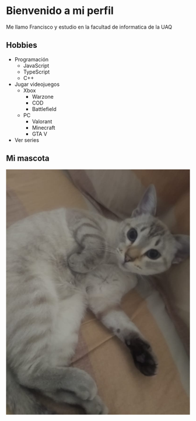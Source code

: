 # Bienvenido a mi perfil

Me llamo Francisco y estudio en la facultad de informatica de la UAQ

## Hobbies 
- Programación
    - JavaScript
    - TypeScript
    - C++
- Jugar videojuegos
    - Xbox
        - Warzone
        - COD
        - Battlefield
    - PC
        - Valorant
        - Minecraft
        - GTA V
- Ver series 

## Mi mascota

![Foto de mi mascota](estopa.jpeg)

